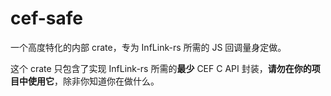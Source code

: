 # cef-safe

一个高度特化的内部 crate，专为 InfLink-rs 所需的 JS 回调量身定做。

这个 crate 只包含了实现 InfLink-rs 所需的**最少** CEF C API 封装，**请勿在你的项目中使用它**，除非你知道你在做什么。
